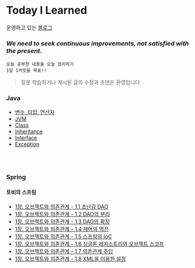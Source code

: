 # Today I Learned
운영하고 있는 [블로그](https://youn0111.tistory.com/)
<h3><i>We need to seek continuous improvements, not satisfied with the present.</i></h3>

    오늘 공부한 내용을 오늘 정리하기
    1일 1커밋을 목표!!
    
> 잘못 학습하거나 게시된 글의 수정과 조언은 환영입니다
    
### Java
* [변수, 타입, 연산자](https://github.com/younlll/TIL/blob/main/Java/variable_type_operator.md)
* [JVM](https://github.com/younlll/TIL/blob/main/Java/JVM.md)
* [Class](https://github.com/younlll/TIL/blob/main/Java/Class.md)
* [Inheritance](https://github.com/younlll/TIL/blob/main/Java/Inheritance.md)
* [Interface](https://github.com/younlll/TIL/blob/main/Java/Interface.md)
* [Exception](https://github.com/younlll/TIL/blob/main/Java/Exception.md)

</br></br>

### Spring
####  토비의 스프링
* [1장. 오브젝트와 의존관계 - 1.1 초난감 DAO](https://github.com/younlll/TIL/blob/main/Toby_Spring3.1/Chapter1_Objects_and_Dependencies/1.1_very_annoying_DAO.md)
* [1장. 오브젝트와 의존관계 - 1.2 DAO의 분리](https://github.com/younlll/TIL/blob/main/Toby_Spring3.1/Chapter1_Objects_and_Dependencies/1.2_Separation_of_DAO.md)
* [1장. 오브젝트와 의존관계 - 1.3 DAO의 확장](https://github.com/younlll/TIL/blob/main/Toby_Spring3.1/Chapter1_Objects_and_Dependencies/1.3_Expansion_of_DAO.md)
* [1장. 오브젝트와 의존관계 - 1.4 제어의 역전](https://github.com/younlll/TIL/blob/main/Toby_Spring3.1/Chapter1_Objects_and_Dependencies/1.4_Inversion_of_Control.md)
* [1장. 오브젝트와 의존관계 - 1.5 스프링의 IoC](https://github.com/younlll/TIL/blob/main/Toby_Spring3.1/Chapter1_Objects_and_Dependencies/1.5_IoC_of_Spring.md)
* [1장. 오브젝트와 의존관계 - 1.6 싱글톤 레지스트리와 오브젝트 스코프](https://github.com/younlll/TIL/blob/main/Toby_Spring3.1/Chapter1_Objects_and_Dependencies/1.6_Singleton_registry_and_object_scope.md)
* [1장. 오브젝트와 의존관계 - 1.7 의존관계 주입](https://github.com/younlll/TIL/blob/main/Toby_Spring3.1/Chapter1_Objects_and_Dependencies/1.7_Dependency_Injection.md)
* [1장. 오브젝트와 의존관계 - 1.8 XML을 이용한 설정](https://github.com/younlll/TIL/blob/main/Toby_Spring3.1/Chapter1_Objects_and_Dependencies/1.8_Configuration_using_XML.md)
